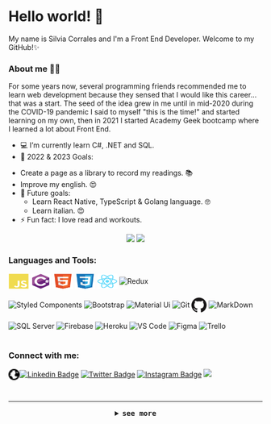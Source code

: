 # Hello world! 👋

My name is Silvia Corrales and I'm a Front End Developer. Welcome to my GitHub!✨

### About me 👩‍💻

For some years now, several programming friends recommended me to learn web development because they sensed that I would like this career... that was a start. The seed of the idea grew in me until in mid-2020 during the COVID-19 pandemic I said to myself "this is the time!" and started learning on my own, then in 2021 I started Academy Geek bootcamp where I learned a lot about Front End.

- 💻 I’m currently learn C#, .NET and SQL.
- 🥅 2022 & 2023 Goals:
 <!-- - Get my first job as a Front-End developer. 🔥 ✅  -->
  - Create a page as a library to record my readings. 📚
  - Improve my english. 😍
- 💫 Future goals:
  - Learn React Native, TypeScript & Golang language. 🤓
  - Learn italian. 😍
- ⚡ Fun fact: I love read and workouts.
<!-- - 🌍 Currently living in Colombia.-->

<div align="center">
  <a href="https://github.com/silviajcn"></a>
  <img height="160em" src="https://github-readme-stats.vercel.app/api?username=silviajcn&show_icons=true&theme=dracula&count_private=true"/>
  <img height="160em" src="https://github-readme-stats.vercel.app/api/top-langs/?username=silviajcn&layout=compact&langs_count=5&theme=dracula"/>
</div> 

<!-- [![Typing SVG](https://readme-typing-svg.herokuapp.com?lines=I'm+a+FrontEnd+Developer+and+Reader+)](https://git.io/typing-svg) -->
  
### Languages and Tools:
  
<div style="display: inline_block">
  <img align="center" alt="Javascript" title="Javascript" height="30" width="40" src="https://raw.githubusercontent.com/devicons/devicon/master/icons/javascript/javascript-plain.svg">
  <img align="center" alt="Csharp" title="C#" height="30" width="40" src="https://raw.githubusercontent.com/devicons/devicon/master/icons/csharp/csharp-original.svg">
  <img align="center" alt="HTML" title="HTML" height="30" width="40" src="https://raw.githubusercontent.com/devicons/devicon/master/icons/html5/html5-original.svg">
  <img align="center" alt="CSS" title="CSS" height="30" width="40" src="https://raw.githubusercontent.com/devicons/devicon/master/icons/css3/css3-original.svg">
  <img align="center" alt="React" title="React" height="30" width="40" src="https://raw.githubusercontent.com/devicons/devicon/master/icons/react/react-original.svg">
  <img align="center" alt="Redux" title="Redux" height="30" src="https://res.cloudinary.com/silviajcn/image/upload/v1650323366/GitHub/redux_gxvg9a.png">
</div>
  
<div style="display: inline_block"><br />
  <img align="center" alt="Styled Components" title="Styled Components" height="30" src="https://res.cloudinary.com/silviajcn/image/upload/v1650325645/GitHub/sc_gboguv.png">
  <img align="center" alt="Bootstrap" title="Bootstrap" height="30" width="40" src="https://cdn.jsdelivr.net/gh/devicons/devicon/icons/bootstrap/bootstrap-plain.svg">
  <img align="center" alt="Material Ui" title="Material Ui" height="30" src="https://res.cloudinary.com/silviajcn/image/upload/v1650323266/GitHub/material-ui-1_de6n1p.svg">
  <img align="center" alt="Git" title="Git" height="30" width="40" src="https://cdn.jsdelivr.net/gh/devicons/devicon/icons/git/git-original.svg">
  <img align="center" alt="GitHub" title="GitHub" height="30" src="https://raw.githubusercontent.com/github/explore/78df643247d429f6cc873026c0622819ad797942/topics/github/github.png">
  <img align="center" alt="MarkDown" title="MarkDown" height="30" width="40" src="https://cdn.jsdelivr.net/gh/devicons/devicon/icons/markdown/markdown-original.svg">
</div>
  
<div style="display: inline_block"><br />
  <img align="center" alt="SQL Server" title="SQL Server" height="35" width="40" src="https://res.cloudinary.com/silviajcn/image/upload/v1650323369/GitHub/sql-server-logo_wjn9s7.png">
  <img align="center" alt="Firebase" title="Firebase" height="30" width="40" src="https://cdn.jsdelivr.net/gh/devicons/devicon/icons/firebase/firebase-plain.svg">
  <img align="center" alt="Heroku" title="Heroku" height="30" src="https://res.cloudinary.com/silviajcn/image/upload/v1650325451/GitHub/heroku_gz4f6n.png">
  <img align="center" alt="VS Code" title="VS Code" height="30" width="40" src="https://cdn.jsdelivr.net/gh/devicons/devicon/icons/vscode/vscode-original.svg">
  <img align="center" alt="Figma" title="Figma" height="30" width="40" src="https://cdn.jsdelivr.net/gh/devicons/devicon/icons/figma/figma-original.svg">
  <img align="center" alt="Trello" title="Trello" height="30" src="https://cdn.jsdelivr.net/gh/devicons/devicon/icons/trello/trello-plain.svg">
</div><br />

### Connect with me:

[<img align="left" alt="silviajcn.com.ve" width="22px" src="https://raw.githubusercontent.com/iconic/open-iconic/master/svg/globe.svg" alt="portfolio"/>](https://silviajcn.vercel.app/)
[![Linkedin Badge](https://img.shields.io/badge/-silviajcn-blue?style=flat&logo=Linkedin&logoColor=white&link=https://www.linkedin.com/in/silviajcn/)](https://www.linkedin.com/in/silviajcn/)
[![Twitter Badge](https://img.shields.io/badge/-@lectoramigrante-1ca0f1?style=flat&labelColor=1ca0f1&logo=twitter&logoColor=white&link=https://twitter.com/lectoramigrante)](https://twitter.com/lectoramigrante)
[![Instagram Badge](https://img.shields.io/badge/-@silviajcn27-ff69b4?style=flat&logo=instagram&logoColor=white&link=https://www.instagram.com/silviajcn27/)](https://www.instagram.com/silviajcn27/)
![](https://komarev.com/ghpvc/?username=silviajcn&color=blue)


<br />

---

<details>
<summary align="center"> <b> <samp> see more </samp></b></summary>

### 📕 Literary Hobbies

<!-- BLOG-POST-LIST:START -->
- [Vomité un Conejito Blog](https://vomiteunconejito.wordpress.com/)
- [Vomité un Conejito on Twitter](https://twitter.com/vomitunconejito)
- [Silvi's Library](https://silvislibrary.wordpress.com/)
<!-- BLOG-POST-LIST:END -->
